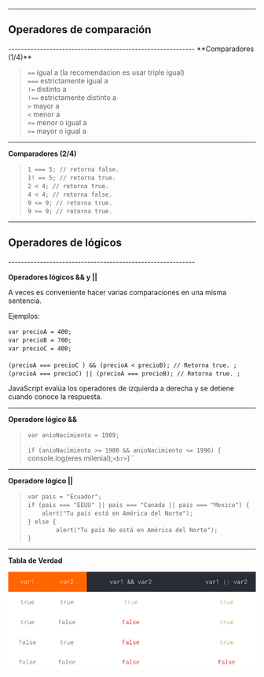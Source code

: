 -----------------------------------------------------------
<h2>Operadores de comparación</h2>
-----------------------------------------------------------
**Comparadores (1/4)**

> ``==`` igual a  (la recomendacion es usar triple igual) <br>
> ``===`` estrictamente igual a <br>
> ``!=`` distinto a <br>
> ``!==`` estrictamente distinto a <br>
> ``>`` mayor a <br>
> ``<`` menor a <br>
> ``<=`` menor o igual a <br>
> ``>=`` mayor o igual a <br>

-----------------------------------------------------------
**Comparadores (2/4)**

> ``1 === 5; // retorna false.`` <br>
> ``1! == 5; // retorna true.`` <br>
> ``2 < 4; // retorna true.`` <br>
> ``4 < 4; // retorna false.`` <br>
> ``9 <= 9; // retorna true.`` <br>
> ``9 >= 9; // retorna true.`` <br>

-----------------------------------------------------------
<h2>Operadores de lógicos</h2>
-----------------------------------------------------------

**Operadores lógicos && y ||**

A veces es conveniente hacer varias comparaciones en una misma sentencia.

Ejemplos:

 ``var precioA = 400;`` <br>
 ``var precioB = 700;`` <br>
 ``var precioC = 400;`` <br>
 `` `` <br>
 ``(precioA === precioC ) && (precioA < precioB); // Retorna true. ;`` <br>
 ``(precioA === precioC) || (precioA === precioB); // Retorna true. ;`` <br>

 JavaScript evalúa los operadores de izquierda a derecha y se detiene cuando conoce la respuesta.

-----------------------------------------------------------
**Operadore lógico &&**

> ``var anioNacimiento = 1989;`` <br>
>
> ``if (anioNacimiento >= 1980 && anioNacimiento <= 1996) {
> ``  console.log(eres milenial);`` <br>
>``}`` <br>

-----------------------------------------------------------
**Operadore lógico ||**

> ``var pais = "Ecuador";`` <br>
> ``if (pais === "EEUU" || pais === "Canada || pais === "Mexico") {`` <br>
> ``    alert("Tu país está en América del Norte");`` <br>
> ``} else {`` <br>
> ``        alert("Tu país No está en América del Norte");`` <br>
> ``}`` <br>

-----------------------------------------------------------
**Tabla de Verdad**

![](https://github.com/lorecarreno/curso-preparacion-hack-academy/blob/main/images/js-Clase3-tema3-tabla-de-verdad.png?raw=true)
